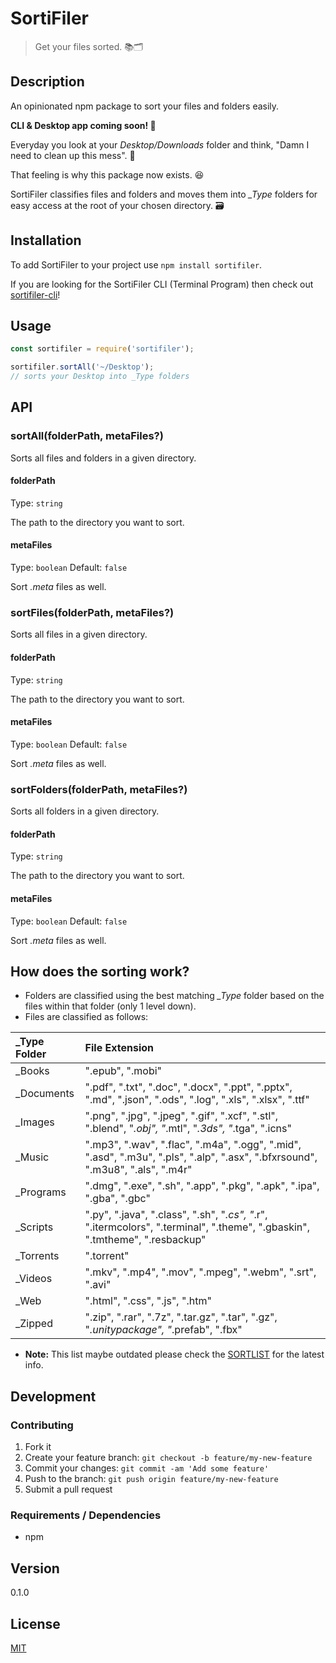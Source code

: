 # SortiFiler

> Get your files sorted. 📚🗂

## Description
An opinionated npm package to sort your files and folders easily.

**CLI & Desktop app coming soon! 🚀**

Everyday you look at your *Desktop/Downloads* folder and think, "Damn I need to clean up this mess". 🤦

That feeling is why this package now exists. 😆

SortiFiler classifies files and folders and moves them into *\_Type* folders for easy access at the root of your chosen directory. 🗃

## Installation

To add SortiFiler to your project use `npm install sortifiler`.

If you are looking for the SortiFiler CLI (Terminal Program) then check out [sortifiler-cli](https://github.com/yougotwill/sortifiler-cli)!

## Usage

```js
const sortifiler = require('sortifiler');

sortifiler.sortAll('~/Desktop');
// sorts your Desktop into _Type folders
```

## API

### sortAll(folderPath, metaFiles?)

Sorts all files and folders in a given directory.

#### folderPath

Type: `string`

The path to the directory you want to sort.

#### metaFiles

Type: `boolean`
Default: `false`

Sort *.meta* files as well.

### sortFiles(folderPath, metaFiles?)

Sorts all files in a given directory.

#### folderPath

Type: `string`

The path to the directory you want to sort.

#### metaFiles

Type: `boolean`
Default: `false`

Sort *.meta* files as well.

### sortFolders(folderPath, metaFiles?)

Sorts all folders in a given directory.

#### folderPath

Type: `string`

The path to the directory you want to sort.

#### metaFiles

Type: `boolean`
Default: `false`

Sort *.meta* files as well.

## How does the sorting work?

- Folders are classified using the best matching *_Type* folder based on the files within that folder (only 1 level down).
- Files are classified as follows:

| _Type Folder | File Extension                           |
| :------------- | :--------------------------------------- |
| _Books         | ".epub", ".mobi"                         |
| _Documents     | ".pdf", ".txt", ".doc", ".docx", ".ppt", ".pptx", ".md", ".json", ".ods", ".log", ".xls", ".xlsx", ".ttf" |
| _Images        | ".png", ".jpg", ".jpeg", ".gif", ".xcf", ".stl", ".blend", "*.obj", "*.mtl", "*.3ds", "*.tga", ".icns" |
| _Music         | ".mp3", ".wav", ".flac", ".m4a", ".ogg", ".mid", ".asd", ".m3u", ".pls", ".alp", ".asx", ".bfxrsound", ".m3u8", ".als", ".m4r" |
| _Programs      | ".dmg", ".exe", ".sh", ".app", ".pkg", ".apk", ".ipa", ".gba", ".gbc" |
| _Scripts       | ".py", ".java", ".class", ".sh", "*.cs", "*.r", ".itermcolors", ".terminal", ".theme", ".gbaskin", ".tmtheme", ".resbackup" |
| _Torrents      | ".torrent"                               |
| _Videos        | ".mkv", ".mp4", ".mov", ".mpeg", ".webm", ".srt", ".avi" |
| _Web           | ".html", ".css", ".js", ".htm"           |
| _Zipped        | ".zip", ".rar", ".7z", ".tar.gz", ".tar", ".gz", "*.unitypackage", "*.prefab", ".fbx" |

- **Note:** This list maybe outdated please check the [SORTLIST](index.js) for the latest info.

## Development

### Contributing

1. Fork it
2. Create your feature branch: `git checkout -b feature/my-new-feature`
3. Commit your changes: `git commit -am 'Add some feature'`
4. Push to the branch: `git push origin feature/my-new-feature`
5. Submit a pull request

### Requirements / Dependencies

- npm

## Version

0.1.0

## License

[MIT](LICENSE)
